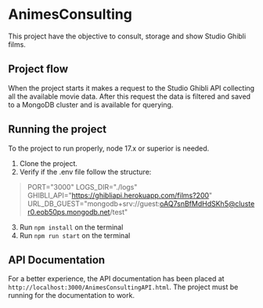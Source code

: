 # AnimesConsulting

This project have the objective to consult, storage and show Studio Ghibli films.

## Project flow

When the project starts it makes a request to the Studio Ghibli API collecting all the available movie data. After this request the data is filtered and saved to a MongoDB cluster and is available for querying.

## Running the project

To the project to run properly, node 17.x or superior is needed.

1.  Clone the project.
2.  Verify if the .env file follow the structure:

> PORT="3000"
> LOGS_DIR="./logs"
> GHIBLI_API="https://ghibliapi.herokuapp.com/films?200"
> URL_DB_GUEST="mongodb+srv://guest:oAQ7snBfMdHdSKh5@cluster0.eob50ps.mongodb.net/test"

3.  Run `npm install` on the terminal
4.  Run `npm run start` on the terminal

## API Documentation

For a better experience, the API documentation has been placed at `http://localhost:3000/AnimesConsultingAPI.html`. The project must be running for the documentation to work.
